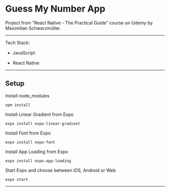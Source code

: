 # Guess My Number App

Project from “React Native - The Practical Guide” course on Udemy by Maximilian Schwarzmüller.

---

Tech Stack:

- JavaScript
  <img src="https://cdn.jsdelivr.net/gh/devicons/devicon/icons/javascript/javascript-original.svg" width="15" height="15" />

- React Native
  <img src="https://cdn.jsdelivr.net/gh/devicons/devicon/icons/react/react-original.svg" width="15" height="15" />

---

## Setup

Install node_modules

```
npm install
```

Install Linear Gradient from Expo

```
expo install expo-linear-gradient
```

Install Font from Expo

```
expo install expo-font
```

Install App Loading from Expo

```
expo install expo-app-loading
```

Start Expo and choose between iOS, Android or Web

```
expo start
```

---
